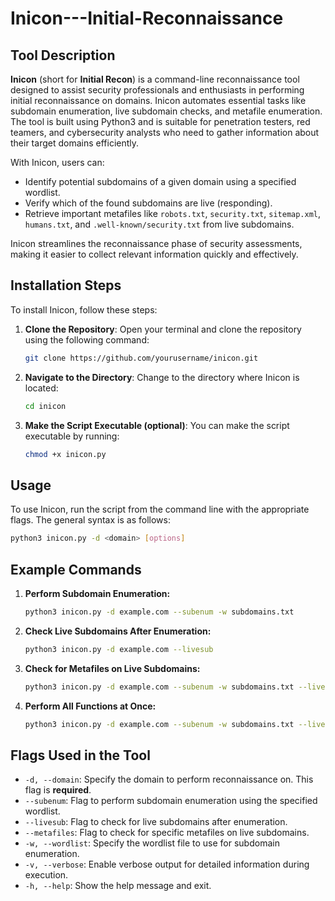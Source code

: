 # Inicon---Initial-Reconnaissance

## Tool Description

**Inicon** (short for **Initial Recon**) is a command-line reconnaissance tool designed to assist security professionals and enthusiasts in performing initial reconnaissance on domains. Inicon automates essential tasks like subdomain enumeration, live subdomain checks, and metafile enumeration. The tool is built using Python3 and is suitable for penetration testers, red teamers, and cybersecurity analysts who need to gather information about their target domains efficiently.

With Inicon, users can:
- Identify potential subdomains of a given domain using a specified wordlist.
- Verify which of the found subdomains are live (responding).
- Retrieve important metafiles like `robots.txt`, `security.txt`, `sitemap.xml`, `humans.txt`, and `.well-known/security.txt` from live subdomains.

Inicon streamlines the reconnaissance phase of security assessments, making it easier to collect relevant information quickly and effectively.

## Installation Steps

To install Inicon, follow these steps:

1. **Clone the Repository**:
   Open your terminal and clone the repository using the following command:
   ```bash
   git clone https://github.com/yourusername/inicon.git
2. **Navigate to the Directory**: Change to the directory where Inicon is located:
    ```bash
   cd inicon
3. **Make the Script Executable (optional)**: You can make the script executable by running:
   ```bash
   chmod +x inicon.py
   
## Usage

To use Inicon, run the script from the command line with the appropriate flags. The general syntax is as follows:
   ```bash
   python3 inicon.py -d <domain> [options]
   ```

## Example Commands

   1. **Perform Subdomain Enumeration:**
      ```bash
      python3 inicon.py -d example.com --subenum -w subdomains.txt
   2. **Check Live Subdomains After Enumeration:**
      ```bash
      python3 inicon.py -d example.com --livesub
   3. **Check for Metafiles on Live Subdomains:**
      ```bash
      python3 inicon.py -d example.com --subenum -w subdomains.txt --livesub --metafiles
   4. **Perform All Functions at Once:**
      ```bash
      python3 inicon.py -d example.com --subenum -w subdomains.txt --livesub --metafiles

## Flags Used in the Tool

- `-d, --domain`: Specify the domain to perform reconnaissance on. This flag is **required**.
- `--subenum`: Flag to perform subdomain enumeration using the specified wordlist.
- `--livesub`: Flag to check for live subdomains after enumeration.
- `--metafiles`: Flag to check for specific metafiles on live subdomains.
- `-w, --wordlist`: Specify the wordlist file to use for subdomain enumeration.
- `-v, --verbose`: Enable verbose output for detailed information during execution.
- `-h, --help`: Show the help message and exit.

